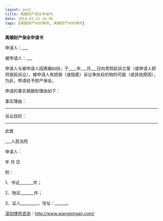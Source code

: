 ```yaml
---
layout: post
title: 离婚财产保全申请书
date: 2014-03-21 16:56
tags: [离婚财产纠纷律师, 离婚财产纠纷律师]
---
```

<strong>离婚财产保全申请书</strong>

申请人：___

被申请人：___

申请人与被申请人因离婚纠纷，于____年___月___日向贵院起诉立案（或申请人即将提起诉讼），被申请人有损毁（或隐匿）诉讼争执标的物的可能（或其他原因），为此，申请给予财产保全。

申请的事实根据和理由如下：

事实理由：
_______________________________

诉讼目的：
_______________________________

此致

___人民法院

申请人：

年 月 日

附：

1、书证_______件；

2、物证_______件；

3、证人_________，住址：______。

<a href="http://www.wangpingan.com/">深圳律师咨询</a>：<a href="http://www.wangpingan.com/">http://www.wangpingan.com/</a>

